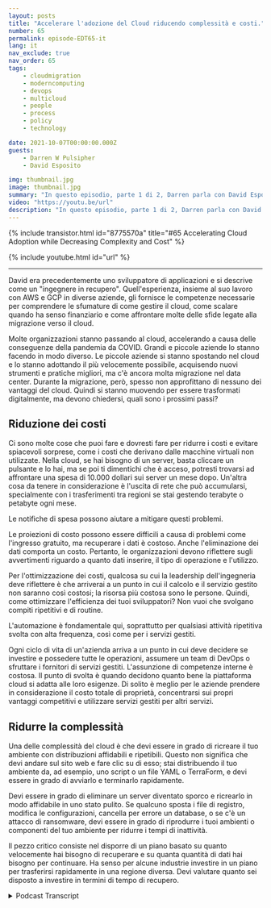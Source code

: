 ```yaml
---
layout: posts
title: "Accelerare l'adozione del Cloud riducendo complessità e costi."
number: 65
permalink: episode-EDT65-it
lang: it
nav_exclude: true
nav_order: 65
tags:
    - cloudmigration
    - moderncomputing
    - devops
    - multicloud
    - people
    - process
    - policy
    - technology

date: 2021-10-07T00:00:00.000Z
guests:
    - Darren W Pulsipher
    - David Esposito

img: thumbnail.jpg
image: thumbnail.jpg
summary: "In questo episodio, parte 1 di 2, Darren parla con David Esposito, Global Solution Architect di Aiven, riguardo all'accelerazione dell'adozione del cloud riducendo complessità e costi."
video: "https://youtu.be/url"
description: "In questo episodio, parte 1 di 2, Darren parla con David Esposito, Global Solution Architect di Aiven, riguardo all'accelerazione dell'adozione del cloud riducendo complessità e costi."
---
```


<div>
{% include transistor.html id="8775570a" title="#65 Accelerating Cloud Adoption while Decreasing Complexity and Cost" %}

{% include youtube.html id="url" %}
</div>

---

David era precedentemente uno sviluppatore di applicazioni e si descrive come un "ingegnere in recupero". Quell'esperienza, insieme al suo lavoro con AWS e GCP in diverse aziende, gli fornisce le competenze necessarie per comprendere le sfumature di come gestire il cloud, come scalare quando ha senso finanziario e come affrontare molte delle sfide legate alla migrazione verso il cloud.

Molte organizzazioni stanno passando al cloud, accelerando a causa delle conseguenze della pandemia da COVID. Grandi e piccole aziende lo stanno facendo in modo diverso. Le piccole aziende si stanno spostando nel cloud e lo stanno adottando il più velocemente possibile, acquisendo nuovi strumenti e pratiche migliori, ma c'è ancora molta migrazione nel data center. Durante la migrazione, però, spesso non approfittano di nessuno dei vantaggi del cloud. Quindi si stanno muovendo per essere trasformati digitalmente, ma devono chiedersi, quali sono i prossimi passi?

## Riduzione dei costi

Ci sono molte cose che puoi fare e dovresti fare per ridurre i costi e evitare spiacevoli sorprese, come i costi che derivano dalle macchine virtuali non utilizzate. Nella cloud, se hai bisogno di un server, basta cliccare un pulsante e lo hai, ma se poi ti dimentichi che è acceso, potresti trovarsi ad affrontare una spesa di 10.000 dollari sui server un mese dopo. Un'altra cosa da tenere in considerazione è l'uscita di rete che può accumularsi, specialmente con i trasferimenti tra regioni se stai gestendo terabyte o petabyte ogni mese.

Le notifiche di spesa possono aiutare a mitigare questi problemi.

Le proiezioni di costo possono essere difficili a causa di problemi come l'ingresso gratuito, ma recuperare i dati è costoso. Anche l'eliminazione dei dati comporta un costo. Pertanto, le organizzazioni devono riflettere sugli avvertimenti riguardo a quanto dati inserire, il tipo di operazione e l'utilizzo.

Per l'ottimizzazione dei costi, qualcosa su cui la leadership dell'ingegneria deve riflettere è che arriverai a un punto in cui il calcolo e il servizio gestito non saranno così costosi; la risorsa più costosa sono le persone. Quindi, come ottimizzare l'efficienza dei tuoi sviluppatori? Non vuoi che svolgano compiti ripetitivi e di routine.

L'automazione è fondamentale qui, soprattutto per qualsiasi attività ripetitiva svolta con alta frequenza, così come per i servizi gestiti.

Ogni ciclo di vita di un'azienda arriva a un punto in cui deve decidere se investire e possedere tutte le operazioni, assumere un team di DevOps o sfruttare i fornitori di servizi gestiti. L'assunzione di competenze interne è costosa. Il punto di svolta è quando decidono quanto bene la piattaforma cloud si adatta alle loro esigenze. Di solito è meglio per le aziende prendere in considerazione il costo totale di proprietà, concentrarsi sui propri vantaggi competitivi e utilizzare servizi gestiti per altri servizi.

## Ridurre la complessità

Una delle complessità del cloud è che devi essere in grado di ricreare il tuo ambiente con distribuzioni affidabili e ripetibili. Questo non significa che devi andare sul sito web e fare clic su di esso; stai distribuendo il tuo ambiente da, ad esempio, uno script o un file YAML o TerraForm, e devi essere in grado di avviarlo e terminarlo rapidamente.

Devi essere in grado di eliminare un server diventato sporco e ricrearlo in modo affidabile in uno stato pulito. Se qualcuno sposta i file di registro, modifica le configurazioni, cancella per errore un database, o se c'è un attacco di ransomware, devi essere in grado di riprodurre i tuoi ambienti o componenti del tuo ambiente per ridurre i tempi di inattività.

Il pezzo critico consiste nel disporre di un piano basato su quanto velocemente hai bisogno di recuperare e su quanta quantità di dati hai bisogno per continuare. Ha senso per alcune industrie investire in un piano per trasferirsi rapidamente in una regione diversa. Devi valutare quanto sei disposto a investire in termini di tempo di recupero.



<details>
<summary> Podcast Transcript </summary>

<p></p>

</details>
